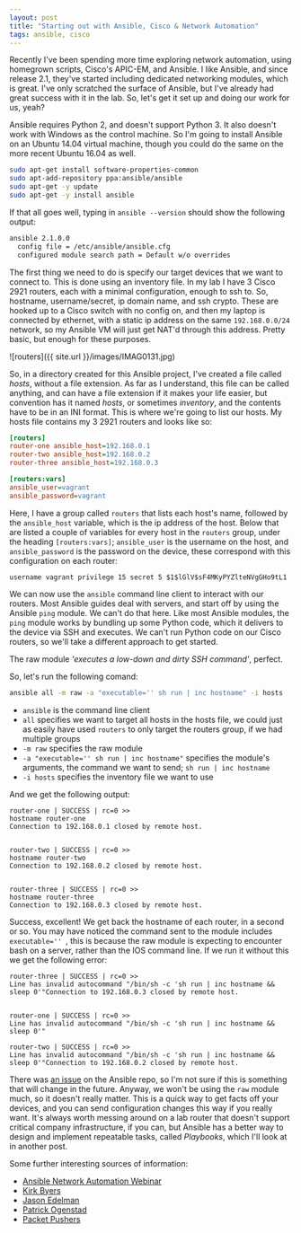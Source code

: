 ```yaml
---
layout: post
title: "Starting out with Ansible, Cisco & Network Automation"
tags: ansible, cisco
---
```


Recently I've been spending more time exploring network automation, using
homegrown scripts, Cisco's APIC-EM, and Ansible. I like Ansible, and since
release 2.1, they've started including dedicated networking modules, which is
great. I've only scratched the surface of Ansible, but I've already had great
success with it in the lab. So, let's get it set up and doing our work for us,
yeah?

<!--more-->

Ansible requires Python 2, and doesn't support Python 3. It also doesn't work
with Windows as the control machine. So I'm going to install Ansible on an Ubuntu
14.04 virtual machine, though you could do the same on the more recent Ubuntu
16.04 as well.

```bash
sudo apt-get install software-properties-common
sudo apt-add-repository ppa:ansible/ansible
sudo apt-get -y update
sudo apt-get -y install ansible
```

If that all goes well, typing in `ansible --version` should show the following
output:

```bash
ansible 2.1.0.0
  config file = /etc/ansible/ansible.cfg
  configured module search path = Default w/o overrides
```

The first thing we need to do is specify our target devices that we want to
connect to. This is done using an inventory file. In my lab I have 3 Cisco
2921 routers, each with a minimal configuration, enough to ssh to.  So,
hostname, username/secret, ip domain name, and ssh crypto.
These are hooked up to a Cisco switch with no config on, and
then my laptop is connected by ethernet, with a static ip address on
the same `192.168.0.0/24` network, so my Ansible VM will just get NAT'd through
this address. Pretty basic, but enough for these purposes.

![routers]({{ site.url }}/images/IMAG0131.jpg)

So, in a directory created for this Ansible project, I've created a file
called *hosts*, without a file extension. As far as I understand, this file can
be called anything, and can have a file extension if it makes your life easier,
but convention has it named *hosts*, or sometimes *inventory*, and the contents
have to be in an INI format. This is where we're going to list our hosts. My
hosts file contains my 3 2921 routers and looks like so:

```ini
[routers]
router-one ansible_host=192.168.0.1
router-two ansible_host=192.168.0.2
router-three ansible_host=192.168.0.3

[routers:vars]
ansible_user=vagrant
ansible_password=vagrant
```

Here, I have a group called `routers` that lists each host's name,
followed by the `ansible_host` variable, which is the ip address of the host.
Below that are listed a couple of variables for every host in the `routers`
group, under the heading `[routers:vars]`; `ansible_user` is the username on
the host, and `ansible_password` is the password on the device, these correspond
with this configuration on each router:

```text
username vagrant privilege 15 secret 5 $1$lGlV$sF4MKyPYZlteNVgGHo9tL1
```

We can now use the `ansible` command line client to interact with our routers.
Most Ansible guides deal with servers, and start off by using the Ansible `ping`
module. We can't do that here. Like most Ansible modules, the `ping` module
works by bundling up some Python code, which it delivers to the device via SSH
and executes. We can't run Python code on our Cisco routers, so we'll take a
different approach to get started.

The raw module *'executes a low-down and dirty SSH command'*, perfect.

So, let's run the following comand:

```bash
ansible all -m raw -a "executable='' sh run | inc hostname" -i hosts
```

* `ansible` is the command line client
* `all` specifies we want to target all hosts in the hosts file, we
could just as easily have used `routers` to only target the routers group, if we
had multiple groups
* `-m raw` specifies the raw module
* `-a "executable='' sh run | inc hostname"` specifies the module's arguments,
the command we want to send; `sh run | inc hostname`
* `-i hosts` specifies the inventory file we want to use

And we get the following output:

```
router-one | SUCCESS | rc=0 >>
hostname router-one
Connection to 192.168.0.1 closed by remote host.


router-two | SUCCESS | rc=0 >>
hostname router-two
Connection to 192.168.0.2 closed by remote host.


router-three | SUCCESS | rc=0 >>
hostname router-three
Connection to 192.168.0.3 closed by remote host.
```

Success, excellent! We get back the hostname of each router, in a second or so.
You may have noticed the command sent to the module includes `executable='' `,
this is because the raw module is expecting to encounter bash on a server,
rather than the IOS command line. If we run it without this we get the following
error:

```
router-three | SUCCESS | rc=0 >>
Line has invalid autocommand "/bin/sh -c 'sh run | inc hostname && sleep 0'"Connection to 192.168.0.3 closed by remote host.


router-one | SUCCESS | rc=0 >>
Line has invalid autocommand "/bin/sh -c 'sh run | inc hostname && sleep 0'"

router-two | SUCCESS | rc=0 >>
Line has invalid autocommand "/bin/sh -c 'sh run | inc hostname && sleep 0'"Connection to 192.168.0.2 closed by remote host.
```

There was [an issue](https://github.com/ansible/ansible-modules-core/issues/3332)
on the Ansible repo, so I'm not sure if this is something that will change in
the future. Anyway, we won't be using the `raw` module much, so it doesn't really matter.
This is a quick way to get facts off your devices, and you can send configuration
changes this way if you really want. It's always worth messing around on a lab
router that doesn't support critical company infrastructure, if you can, but
Ansible has a better way to design and implement repeatable tasks, called
*Playbooks*, which I'll look at in another post.

Some further interesting sources of information:

* [Ansible Network Automation Webinar](https://www.ansible.com/webinars-training/automating-your-network)
* [Kirk Byers](https://pynet.twb-tech.com/blog/automation/cisco-ios.html)
* [Jason Edelman](http://jedelman.com/home/network-automation-with-ansible-dynamically-configuring-interface-descriptions/)
* [Patrick Ogenstad](https://networklore.com/ansible-device-versions/)
* [Packet Pushers](http://packetpushers.net/ansible-cisco-snmp/)





